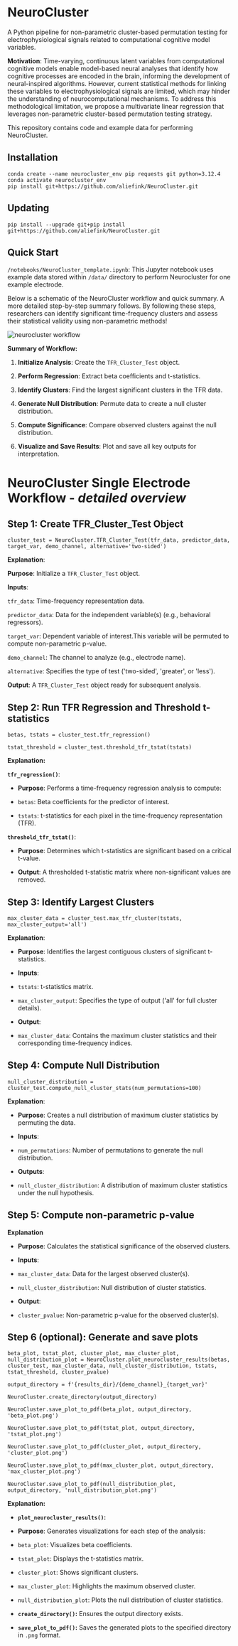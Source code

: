 # NeuroCluster
A Python pipeline for non-parametric cluster-based permutation testing for electrophysiological signals related to computational cognitive model variables.

**Motivation**: Time-varying, continuous latent variables from computational cognitive models enable model-based neural analyses that identify how cognitive processes are encoded in the brain, informing the development of neural-inspired algorithms. However, current statistical methods for linking these variables to electrophysiological signals are limited, which may hinder the understanding of neurocomputational mechanisms. To address this methodological limitation, we propose a multivariate linear regression that leverages non-parametric cluster-based permutation testing strategy.

This repository contains code and example data for performing NeuroCluster. 

## Installation

```
conda create --name neurocluster_env pip requests git python=3.12.4
conda activate neurocluster_env
pip install git+https://github.com/aliefink/NeuroCluster.git
```

## Updating

```
pip install --upgrade git+pip install git+https://github.com/aliefink/NeuroCluster.git

```

## Quick Start 

```/notebooks/NeuroCluster_template.ipynb```: This Jupyter notebook uses example data stored within ```/data/``` directory to perform Neurocluster for one example electrode. 

Below is a schematic of the NeuroCluster workflow and quick summary. A more detailed step-by-step summary follows. By following these steps, researchers can identify significant time-frequency clusters and assess their statistical validity using non-parametric methods! 

![neurocluster workflow](https://github.com/christinamaher/NeuroCluster/blob/main/workflow/workflow.png)

**Summary of Workflow:** 

1. **Initialize Analysis**: Create the ```TFR_Cluster_Test``` object.

2. **Perform Regression**: Extract beta coefficients and t-statistics.

3. **Identify Clusters**: Find the largest significant clusters in the TFR data.

4. **Generate Null Distribution**: Permute data to create a null cluster distribution.

5. **Compute Significance**: Compare observed clusters against the null distribution.

6. **Visualize and Save Results**: Plot and save all key outputs for interpretation. 

# NeuroCluster Single Electrode Workflow - *detailed overview* 

## **Step 1: Create TFR_Cluster_Test Object**

```cluster_test = NeuroCluster.TFR_Cluster_Test(tfr_data, predictor_data, target_var, demo_channel, alternative='two-sided')```

**Explanation**:

**Purpose**: Initialize a ```TFR_Cluster_Test``` object.

**Inputs**:

```tfr_data```: Time-frequency representation data.

```predictor_data```: Data for the independent variable(s) (e.g., behavioral regressors).

```target_var```: Dependent variable of interest.This variable will be permuted to compute non-parametric p-value.

```demo_channel```: The channel to analyze (e.g., electrode name).

```alternative```: Specifies the type of test ('two-sided', 'greater', or 'less').

**Output**: A ```TFR_Cluster_Test``` object ready for subsequent analysis. 

## **Step 2: Run TFR Regression and Threshold t-statistics**

```betas, tstats = cluster_test.tfr_regression()```

```tstat_threshold = cluster_test.threshold_tfr_tstat(tstats)```

**Explanation:**

**```tfr_regression()```**: 

* **Purpose**: Performs a time-frequency regression analysis to compute:

* ```betas```: Beta coefficients for the predictor of interest.

* ```tstats```: t-statistics for each pixel in the time-frequency representation (TFR).

**```threshold_tfr_tstat()```**: 

* **Purpose**: Determines which t-statistics are significant based on a critical t-value.

* **Output**: A thresholded t-statistic matrix where non-significant values are removed.

## **Step 3: Identify Largest Clusters**

```max_cluster_data = cluster_test.max_tfr_cluster(tstats, max_cluster_output='all')```

**Explanation**:

* **Purpose**: Identifies the largest contiguous clusters of significant t-statistics.

* **Inputs**: 

* ```tstats```:  t-statistics matrix.

* ```max_cluster_output```: Specifies the type of output ('all' for full cluster details).

* **Output**: 

* ```max_cluster_data```: Contains the maximum cluster statistics and their corresponding time-frequency indices.

## **Step 4: Compute Null Distribution**

```null_cluster_distribution = cluster_test.compute_null_cluster_stats(num_permutations=100)```

**Explanation**:

* **Purpose**: Creates a null distribution of maximum cluster statistics by permuting the data.

* **Inputs**:

* ```num_permutations```: Number of permutations to generate the null distribution.

* **Outputs**:

* ```null_cluster_distribution```: A distribution of maximum cluster statistics under the null hypothesis.

## **Step 5: Compute non-parametric p-value**

**Explanation**

* **Purpose**: Calculates the statistical significance of the observed clusters.

* **Inputs**:

* ```max_cluster_data```: Data for the largest observed cluster(s).

* ```null_cluster_distribution```: Null distribution of cluster statistics.

* **Output**:

* ```cluster_pvalue```: Non-parametric p-value for the observed cluster(s).

## **Step 6 (optional): Generate and save plots**

```beta_plot, tstat_plot, cluster_plot, max_cluster_plot, null_distribution_plot = NeuroCluster.plot_neurocluster_results(betas, cluster_test, max_cluster_data, null_cluster_distribution, tstats, tstat_threshold, cluster_pvalue)```
    
```output_directory = f'{results_dir}/{demo_channel}_{target_var}'```

```NeuroCluster.create_directory(output_directory)```

```NeuroCluster.save_plot_to_pdf(beta_plot, output_directory, 'beta_plot.png')```

```NeuroCluster.save_plot_to_pdf(tstat_plot, output_directory, 'tstat_plot.png')```

```NeuroCluster.save_plot_to_pdf(cluster_plot, output_directory, 'cluster_plot.png')```

```NeuroCluster.save_plot_to_pdf(max_cluster_plot, output_directory, 'max_cluster_plot.png')```

```NeuroCluster.save_plot_to_pdf(null_distribution_plot, output_directory, 'null_distribution_plot.png')```

**Explanation:**

* **```plot_neurocluster_results()```:**

* **Purpose**: Generates visualizations for each step of the analysis:

* ```beta_plot```: Visualizes beta coefficients.

* ```tstat_plot```: Displays the t-statistics matrix.

* ```cluster_plot```: Shows significant clusters.

* ```max_cluster_plot```: Highlights the maximum observed cluster.

* ```null_distribution_plot```: Plots the null distribution of cluster statistics.


* **```create_directory()```:** Ensures the output directory exists.

* **```save_plot_to_pdf()```:** Saves the generated plots to the specified directory in ```.png``` format.
